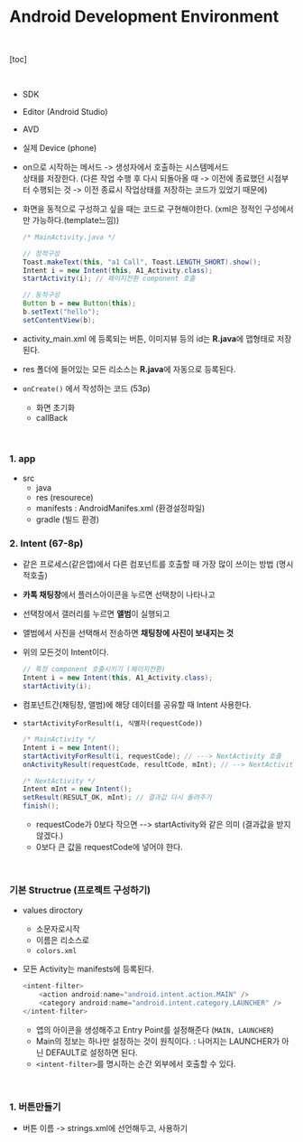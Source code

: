 # Android Development Environment

<br>

[toc]

<br>

- SDK
- Editor (Android Studio)
- AVD
- 실제 Device (phone)



- on으로 시작하는 메서드 -> 생성자에서 호출하는 시스템메서드  
  상태를 저장한다. (다른 작업 수행 후 다시 되돌아올 때 -> 이전에 종료했던 시점부터 수행되는 것 -> 이전 종료시 작업상태를 저장하는 코드가 있었기 때문에)

- 화면을 동적으로 구성하고 싶을 때는 코드로 구현해야한다. (xml은 정적인 구성에서만 가능하다.(template느낌))

  ```java
  /* MainActivity.java */
  
  // 정적구성
  Toast.makeText(this, "a1 Call", Toast.LENGTH_SHORT).show();
  Intent i = new Intent(this, A1_Activity.class);
  startActivity(i); // 페이지전환 component 호출
  
  // 동적구성
  Button b = new Button(this);
  b.setText("hello");
  setContentView(b);
  ```

- activity_main.xml 에 등록되는 버튼, 이미지뷰 등의 id는 **R.java**에 맵형태로 저장된다.

- res 폴더에 들어있는 모든 리소스는 **R.java**에 자동으로 등록된다.

- `onCreate()` 에서 작성하는 코드 (53p)

  - 화면 초기화
  - callBack
  
  



<br>

### 1. app

- src 
  - java
  - res (resourece)
  - manifests : AndroidManifes.xml (환경설정파일)
  - gradle (빌드 환경)

### 2. Intent (67-8p)

- 같은 프로세스(같은앱)에서 다른 컴포넌트를 호출할 때 가장 많이 쓰이는 방법 (명시적호출)

- **카톡 채팅창**에서 플러스아이콘을 누르면 선택창이 나타나고

- 선택창에서 갤러리를 누르면 **앨범**이 실행되고

- 앨범에서 사진을 선택해서 전송하면 **채팅창에 사진이 보내지는 것**

- 위의 모든것이 Intent이다.

  ```java
  // 특정 component 호출시키기 (페이지전환)
  Intent i = new Intent(this, A1_Activity.class);
  startActivity(i);
  ```

- 컴포넌트간(채팅창, 앨범)에 해당 데이터를 공유할 때 Intent 사용한다.

- `startActivityForResult(i, 식별자(requestCode))`

  ```java
  /* MainActivity */
  Intent i = new Intent();
  startActivityForResult(i, requestCode); // ---> NextActivity 호출
  onActivityResult(requestCode, resultCode, mInt); // --> NextActivity에서 finish();되어 진행된다(callback)
  
  /* NextActivity */
  Intent mInt = new Intent();
  setResult(RESULT_OK, mInt); // 결과값 다시 돌려주기
  finish();
  
  
  ```

  - requestCode가 0보다 작으면 --> startActivity와 같은 의미 (결과값을 받지 않겠다.)
  - 0보다 큰 값을 requestCode에 넣어야 한다.

<Br>

### 기본 Structrue (프로젝트 구성하기)

- values diroctory

  - 소문자로시작
  - 이름은 리소스로
  - `colors.xml`

- 모든 Activity는 manifests에 등록된다.

  ```java
  <intent-filter>
      <action android:name="android.intent.action.MAIN" />
      <category android:name="android.intent.category.LAUNCHER" />
  </intent-filter>
  ```

  - 앱의 아이콘을 생성해주고 Entry Point를 설정해준다 (`MAIN, LAUNCHER`)
  - Main의 정보는 하나만 설정하는 것이 원칙이다. 
    : 나머지는 LAUNCHER가 아닌 DEFAULT로 설정하면 된다.
  - `<intent-filter>`를 명시하는 순간 외부에서 호출할 수 있다.



<br>

### 1. 버튼만들기

- 버튼 이름 -> strings.xml에 선언해두고, 사용하기